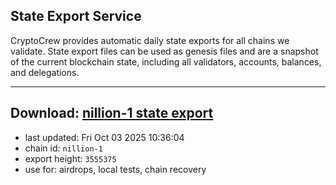 ## State Export Service
CryptoCrew provides automatic daily state exports for all chains we validate. State export files can be used as genesis files and are a snapshot of the current blockchain state, including all validators, accounts, balances, and delegations.

---
**Download: [nillion-1 state export](https://ccv-s3.nbg1.your-objectstorage.com/SERVICE/nillion/nillion-1_export_3555375.json)**
---

- last updated: Fri Oct 03 2025 10:36:04
- chain id: `nillion-1`
- export height: `3555375`
- use for: airdrops, local tests, chain recovery
